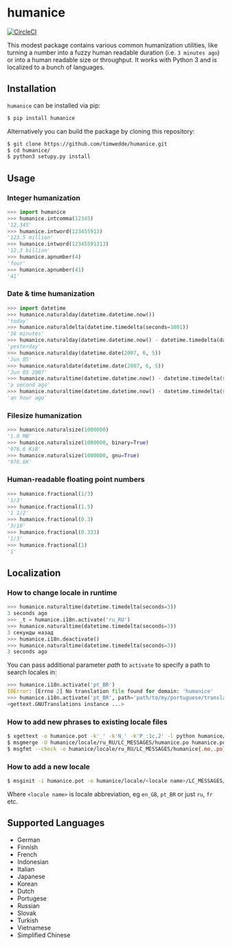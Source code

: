 # humanice

[![CircleCI](https://circleci.com/gh/timwedde/humanice.svg?style=svg)](https://circleci.com/gh/timwedde/humanice)

This modest package contains various common humanization utilities, like turning a number into a fuzzy human readable duration (i.e. `3 minutes ago`) or into a human readable size or throughput. It works with Python 3 and is localized to a bunch of languages.


## Installation

`humanice` can be installed via pip:
```bash
$ pip install humanice
```

Alternatively you can build the package by cloning this repository:
```bash
$ git clone https://github.com/timwedde/humanice.git
$ cd humanice/
$ python3 setupy.py install
```

## Usage

### Integer humanization

```python
>>> import humanice
>>> humanice.intcomma(12345)
'12,345'
>>> humanice.intword(123455913)
'123.5 million'
>>> humanice.intword(12345591313)
'12.3 billion'
>>> humanice.apnumber(4)
'four'
>>> humanice.apnumber(41)
'41'
```

### Date & time humanization

```python
>>> import datetime
>>> humanice.naturalday(datetime.datetime.now())
'today'
>>> humanice.naturaldelta(datetime.timedelta(seconds=1001))
'16 minutes'
>>> humanice.naturalday(datetime.datetime.now() - datetime.timedelta(days=1))
'yesterday'
>>> humanice.naturalday(datetime.date(2007, 6, 5))
'Jun 05'
>>> humanice.naturaldate(datetime.date(2007, 6, 5))
'Jun 05 2007'
>>> humanice.naturaltime(datetime.datetime.now() - datetime.timedelta(seconds=1))
'a second ago'
>>> humanice.naturaltime(datetime.datetime.now() - datetime.timedelta(seconds=3600))
'an hour ago'
```

### Filesize humanization

```python
>>> humanice.naturalsize(1000000)
'1.0 MB'
>>> humanice.naturalsize(1000000, binary=True)
'976.6 KiB'
>>> humanice.naturalsize(1000000, gnu=True)
'976.6K'
```

### Human-readable floating point numbers

```python
>>> humanice.fractional(1/3)
'1/3'
>>> humanice.fractional(1.5)
'1 1/2'
>>> humanice.fractional(0.3)
'3/10'
>>> humanice.fractional(0.333)
'1/3'
>>> humanice.fractional(1)
'1'
```

## Localization

### How to change locale in runtime

```python
>>> humanice.naturaltime(datetime.timedelta(seconds=3))
3 seconds ago
>>> _t = humanice.i18n.activate('ru_RU')
>>> humanice.naturaltime(datetime.timedelta(seconds=3))
3 секунды назад
>>> humanice.i18n.deactivate()
>>> humanice.naturaltime(datetime.timedelta(seconds=3))
3 seconds ago
```

You can pass additional parameter *path* to `activate` to specify a path to search locales in:

```python
>>> humanice.i18n.activate('pt_BR')
IOError: [Errno 2] No translation file found for domain: 'humanice'
>>> humanice.i18n.activate('pt_BR', path='path/to/my/portuguese/translation/')
<gettext.GNUTranslations instance ...>
```

### How to add new phrases to existing locale files

```bash
$ xgettext -o humanice.pot -k'_' -k'N_' -k'P_:1c,2' -l python humanice/*.py  # extract new phrases
$ msgmerge -U humanice/locale/ru_RU/LC_MESSAGES/humanice.po humanice.pot # add them to locale files
$ msgfmt --check -o humanice/locale/ru_RU/LC_MESSAGES/humanice{.mo,.po} # compile to binary .mo
```

### How to add a new locale

```bash
$ msginit -i humanice.pot -o humanice/locale/<locale name>/LC_MESSAGES/humanice.po --locale <locale name>
```

Where `<locale name>` is locale abbreviation, eg `en_GB`, `pt_BR` or just `ru`, `fr` etc.


## Supported Languages

* German
* Finnish
* French
* Indonesian
* Italian
* Japanese
* Korean
* Dutch
* Portugese
* Russian
* Slovak
* Turkish
* Vietnamese
* Simplified Chinese
